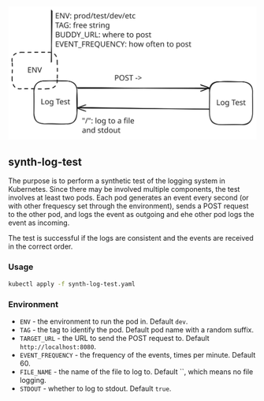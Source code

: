 ![synth-log-test](synth-log-test.svg)

## synth-log-test
The purpose is to perform a synthetic test of the logging system in Kubernetes. 
Since there may be involved multiple components, the test involves at least two pods. 
Each pod generates an event every second (or with other frequescy set through the environment), sends a POST request to the other pod, and logs the event as outgoing and еhe other pod logs the event as incoming.

The test is successful if the logs are consistent and the events are received in the correct order. 

### Usage
```bash
kubectl apply -f synth-log-test.yaml
```

### Environment
- `ENV` - the environment to run the pod in. Default `dev`.
- `TAG` - the tag to identify the pod. Default pod name with a random suffix.
- `TARGET_URL` - the URL to send the POST request to. Default `http://localhost:8080`.
- `EVENT_FREQUENCY` - the frequency of the events, times per minute. Default 60.
- `FILE_NAME` - the name of the file to log to. Default ``, which means no file logging.
- `STDOUT` - whether to log to stdout. Default `true`.

